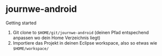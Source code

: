 journwe-android
===============

Getting started

1. Git clone to `$HOME/git/journwe-android` (deinen Pfad entspechend
anpassen wo dein Home Verzeichnis liegt)
2. Importiere das Projekt in deinen Eclipse workspace, also so etwas
wie `$HOME/workspace/`
